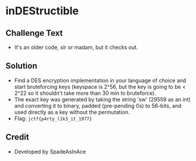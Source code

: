 # inDEStructible

## Challenge Text
* It's an older code, sir or madam, but it checks out.

## Solution
* Find a DES encryption implementation in your language of choice and start bruteforcing keys (keyspace is 2^56, but the key is going to be < 2^22 so it shouldn't take more than 30 min to bruteforce).
* The exact key was generated by taking the string 'sw' (29559 as an int) and converting it to binary, padded (pre-pending 0s) to 56-bits, and used directly as a key without the permutation.
* Flag: `jctf{p4rty_l1k3_it_1977} `

## Credit
* Developed by SpadeAsInAce
